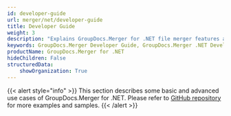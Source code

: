 ```yaml
---
id: developer-guide
url: merger/net/developer-guide
title: Developer Guide
weight: 3
description: "Explains GroupDocs.Merger for .NET file merger features and shows how to merge and combine PDF, Word, Excel, PowerPoint documents inside your .NET applications"
keywords: GroupDocs.Merger Developer Guide, GroupDocs.Merger .NET Developer Guide, GroupDocs.Merger Developer Guide C#, Using GroupDocs.Merger for .NET, GroupDocs.Merger for .NET use cases
productName: GroupDocs.Merger for .NET
hideChildren: False
structuredData:
    showOrganization: True
---
```

{{< alert style="info" >}}
This section describes some basic and advanced use cases of GroupDocs.Merger for .NET. Please refer to [GitHub repository](https://github.com/groupdocs-merger/GroupDocs.Merger-for-.NET) for more examples and samples.
{{< /alert >}}
